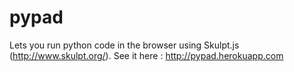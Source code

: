 pypad
=====

Lets you run python code in the browser using Skulpt.js (http://www.skulpt.org/).
See it here : http://pypad.herokuapp.com

